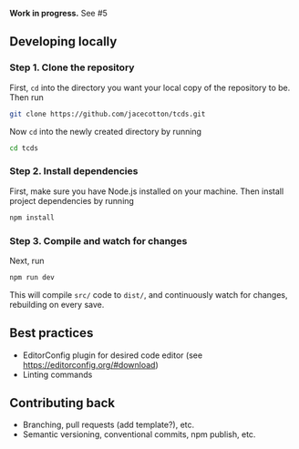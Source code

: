 **Work in progress.** See #5

## Developing locally
### Step 1. Clone the repository

First, `cd` into the directory you want your local copy of the repository to be. Then run

```bash
git clone https://github.com/jacecotton/tcds.git
```

Now `cd` into the newly created directory by running

```bash
cd tcds
```

### Step 2. Install dependencies

First, make sure you have Node.js installed on your machine. Then install project dependencies by running

```bash
npm install
```

### Step 3. Compile and watch for changes

Next, run

```bash
npm run dev
```

This will compile `src/` code to `dist/`, and continuously watch for changes, rebuilding on every save.

## Best practices

* EditorConfig plugin for desired code editor (see https://editorconfig.org/#download)
* Linting commands

## Contributing back

* Branching, pull requests (add template?), etc.
* Semantic versioning, conventional commits, npm publish, etc.
